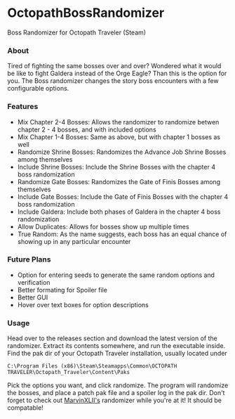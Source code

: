 # OctopathBossRandomizer
Boss Randomizer for Octopath Traveler (Steam)

### About
Tired of fighting the same bosses over and over? Wondered what it would be like to fight Galdera instead of the Orge Eagle? 
Than this is the option for you. The Boss randomizer changes the story boss encounters with a few configurable options. 

### Features
- Mix Chapter 2-4 Bosses: Allows the randomizer to randomize betwen chapter 2 - 4 bosses, and with included options
- Mix Chapter 1-4 Bosses: Same as above, but with chapter 1 bosses as well
- Randomize Shrine Bosses: Randomizes the Advance Job Shrine Bosses among themselves
- Include Shrine Bosses: Include the Shrine Bosses with the chapter 4 boss randomization
- Randomize Gate Bosses: Randomizes the Gate of Finis Bosses among themselves
- Include Gate Bosses: Include the Gate of Finis Bosses with the chapter 4 boss randomization
- Include Galdera: Include both phases of Galdera in the chapter 4 boss randomization
- Allow Duplicates: Allows for bosses show up multiple times
- True Random: As the name suggests, each boss has an equal chance of showing up in any particular encounter

### Future Plans

- Option for entering seeds to generate the same random options and verification
- Better formating for Spoiler file
- Better GUI
- Hover over text boxes for option descriptions

### Usage
Head over to the releases section and download the latest version of the randomizer. Extract its contents somewhere, and run the executable inside.  
Find the pak dir of your Octopath Traveler installation, usually located under
```
C:\Program Files (x86)\Steam\Steamapps\Common\OCTOPATH TRAVELER\Octopath_Traveler\Content\Paks
```
Pick the options you want, and click randomize. The program will randomize the bosses, and place a patch pak file and a spoiler log in the pak dir.
Don't forget to check out [MarvinXLII's](https://github.com/MarvinXLII/OctopathTravelerJobRandomizer) randomizer 
while you're at it! It should be compatable!